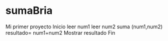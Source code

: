 # sumaBria
Mi primer proyecto
Inicio
leer num1
leer num2
suma (num1,num2)
resultado= num1+num2
Mostrar resultado
Fin
